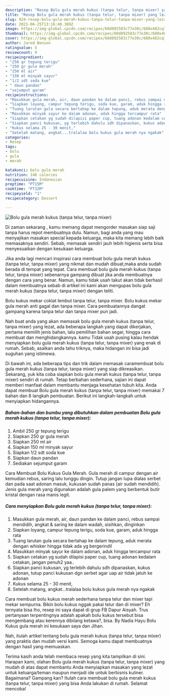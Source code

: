 ```yaml
---
description: "Resep Bolu gula merah kukus (tanpa telur, tanpa mixer) yang lezat dan Mudah Dibuat"
title: "Resep Bolu gula merah kukus (tanpa telur, tanpa mixer) yang lezat dan Mudah Dibuat"
slug: 924-resep-bolu-gula-merah-kukus-tanpa-telur-tanpa-mixer-yang-lezat-dan-mudah-dibuat
date: 2021-06-25T13:16:40.389Z
image: https://img-global.cpcdn.com/recipes/60d892583c77e30c/680x482cq70/bolu-gula-merah-kukus-tanpa-telur-tanpa-mixer-foto-resep-utama.jpg
thumbnail: https://img-global.cpcdn.com/recipes/60d892583c77e30c/680x482cq70/bolu-gula-merah-kukus-tanpa-telur-tanpa-mixer-foto-resep-utama.jpg
cover: https://img-global.cpcdn.com/recipes/60d892583c77e30c/680x482cq70/bolu-gula-merah-kukus-tanpa-telur-tanpa-mixer-foto-resep-utama.jpg
author: Jared Benson
ratingvalue: 5
reviewcount: 9
recipeingredient:
- "250 gr tepung terigu"
- "250 gr gula merah"
- "250 ml air"
- "150 ml minyak sayur"
- "1/2 sdt soda kue"
- " daun pandan"
- "sejumput garam"
recipeinstructions:
- "Masukkan gula merah, air, daun pandan ke dalam panci, rebus sampai mendidih, angkat &amp; saring ke dalam wadah, sisihkan, dinginkan"
- "Siapkan loyang, campur tepung terigu, soda kue, garam, aduk hingga rata"
- "Tuang larutan gula secara bertahap ke dalam tepung, aduk merata dengan whisker hingga tidak ada yg bergerindil"
- "Masukkan minyak sayur ke dalam adonan, aduk hingga tercampur rata"
- "Siapkan cetakan yg sudah dilapisi paper cup, tuang adonan kedalam cetakan, jangan penuh2 yaa.."
- "Siapkan panci kukusan, yg terlebih dahulu sdh dipanaskan, kukus adonan, tutup panci kukusan dgn serbet agar uap air tidak jatuh ke adonan"
- "Kukus selama 25 - 30 menit,"
- "Setelah matang, angkat...tralalaa bolu kukus gula merah nya ngakak"
categories:
- Resep
tags:
- bolu
- gula
- merah

katakunci: bolu gula merah 
nutrition: 146 calories
recipecuisine: Indonesian
preptime: "PT15M"
cooktime: "PT32M"
recipeyield: "1"
recipecategory: Dessert

---
```



![Bolu gula merah kukus (tanpa telur, tanpa mixer)](https://img-global.cpcdn.com/recipes/60d892583c77e30c/680x482cq70/bolu-gula-merah-kukus-tanpa-telur-tanpa-mixer-foto-resep-utama.jpg)

Di zaman  sekarang , kamu memang dapat mengorder masakan siap saji tanpa harus repot membuatnya dulu. Namun, bagi anda yang mau menyajikan masakan special kepada keluarga, maka kita memang lebih baik memasaknya sendiri. Sebab, memasak sendiri jauh lebih higienis serta bisa menyesuaikan dengan kesukaan keluarga.

Jika anda lagi mencari inspirasi cara membuat bolu gula merah kukus (tanpa telur, tanpa mixer) yang nikmat dan mudah dibuat,maka anda sudah berada di tempat yang tepat. Cara membuat bolu gula merah kukus (tanpa telur, tanpa mixer)  sebenarnya gampang dibuat jika anda membuatnya dengan cara yang benar. Namun, kamu tidak usah takut akan tidak berhasil dalam membuatnya 
sebab di artikel ini kami akan mengupas bolu gula merah kukus (tanpa telur, tanpa mixer) dengan teliti.  

Bolu kukus mekar coklat lembut tanpa telur, tanpa mixer. Bolu kukus mekar gula merah anti gagal dan tanpa mixer. Cara pembuatannya dangat gampang karena tanpa telur dan tanpa mixer pun jadi.

Nah buat anda yang akan memasak bolu gula merah kukus (tanpa telur, tanpa mixer) yang lezat, ada beberapa langkah yang dapat dikerjakan, pertama memilih jenis bahan, lalu pemilihan bahan segar, hingga cara membuat dan menghidangkannya. kamu Tidak usah pusing kalau hendak menyiapkan bolu gula merah kukus (tanpa telur, tanpa mixer) yang enak di rumah. Sebab, asalkan anda  tahu triknya, maka hidangan ini bisa jadi suguhan yang istimewa.

Di bawah ini, ada beberapa tips dan trik dalam memasak caramembuat bolu gula merah kukus (tanpa telur, tanpa mixer) yang siap dikreasikan. Sekarang, yuk kita coba siapkan bolu gula merah kukus (tanpa telur, tanpa mixer) sendiri di rumah. Tetap berbahan sederhana, sajian ini dapat memberi manfaat dalam membantu menjaga kesehatan tubuh kita. Anda dapat membuat Bolu gula merah kukus (tanpa telur, tanpa mixer) memakai 7 bahan dan 8 langkah pembuatan. Berikut ini langkah-langkah untuk menyiapkan hidangannya.

<!--inarticleads1-->

##### Bahan-bahan dan bumbu yang dibutuhkan dalam pembuatan Bolu gula merah kukus (tanpa telur, tanpa mixer):

1. Ambil 250 gr tepung terigu
1. Siapkan 250 gr gula merah
1. Siapkan 250 ml air
1. Siapkan 150 ml minyak sayur
1. Siapkan 1/2 sdt soda kue
1. Siapkan  daun pandan
1. Sediakan sejumput garam


Cara Membuat Bolu Kukus Gula Merah. Gula merah di campur dengan air kemudian rebus, saring lalu tunggu dingin. Tutup jangan lupa dialas serbet dan pada saat adonan masuk, kukusan sudah panas (air sudah mendidih). Jenis gula merah yang digunakan adalah gula palem yang berbentuk butir kristal dengan rasa manis legit. 

<!--inarticleads2-->

##### Cara menyiapkan Bolu gula merah kukus (tanpa telur, tanpa mixer):

1. Masukkan gula merah, air, daun pandan ke dalam panci, rebus sampai mendidih, angkat &amp; saring ke dalam wadah, sisihkan, dinginkan
1. Siapkan loyang, campur tepung terigu, soda kue, garam, aduk hingga rata
1. Tuang larutan gula secara bertahap ke dalam tepung, aduk merata dengan whisker hingga tidak ada yg bergerindil
1. Masukkan minyak sayur ke dalam adonan, aduk hingga tercampur rata
1. Siapkan cetakan yg sudah dilapisi paper cup, tuang adonan kedalam cetakan, jangan penuh2 yaa..
1. Siapkan panci kukusan, yg terlebih dahulu sdh dipanaskan, kukus adonan, tutup panci kukusan dgn serbet agar uap air tidak jatuh ke adonan
1. Kukus selama 25 - 30 menit,
1. Setelah matang, angkat...tralalaa bolu kukus gula merah nya ngakak


Cara membuat bolu kukus merah sederhana tanpa telur dan mixer tapi mekar sempurna. Bikin bolu kukus nggak pakai telur dan di mixer? Eh ternyata bisa lho, resep ini saya dapat di grup FB Dapur Aisyah. Trus pertanyaan terpentingnya adalah apakah bolu kukus tersebut bisa mengembang atau kerennya dibilang ketawa?, bisa. By Nadia Hayu Bolu Kukus gula merah ini kesukaan saya dan Jihan. 

Nah, itulah artikel tentang  bolu gula merah kukus (tanpa telur, tanpa mixer)  yang praktis dan mudah versi kami. Semoga kamu dapat membuatnya dengan hasil yang memuaskan. 

Terima kasih anda telah membaca resep yang kita tampilkan di sini. Harapan kami, olahan  Bolu gula merah kukus (tanpa telur, tanpa mixer) yang mudah di atas dapat membantu Anda menyiapkan masakan yang lezat untuk keluarga/teman maupun menjadi ide untuk berbisnis kuliner. Bagaimana? Gampang kan? Itulah cara membuat bolu gula merah kukus (tanpa telur, tanpa mixer) yang bisa Anda lakukan di rumah. Selamat mencoba!

